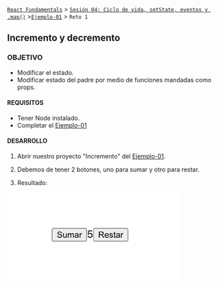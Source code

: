 [`React Fundamentals`](../../README.md) > [`Sesión 04: Ciclo de vida, setState, eventos y .map()`](../Readme.md) >[`Ejemplo-01`](../Ejemplo-01) > `Reto 1`

## Incremento y decremento

### OBJETIVO
- Modificar el estado.
- Modificar estado del padre por medio de funciones mandadas como props.

#### REQUISITOS 
- Tener Node instalado.
- Completar el [Ejemplo-01](../Ejemplo-01)

#### DESARROLLO

1. Abrir nuestro proyecto "Incremento" del [Ejemplo-01](../Ejemplo-01).

2. Debemos de tener 2 botones, uno para sumar y otro para restar.

3. Resultado:
<img src="./public/resultado.png" width="400">
